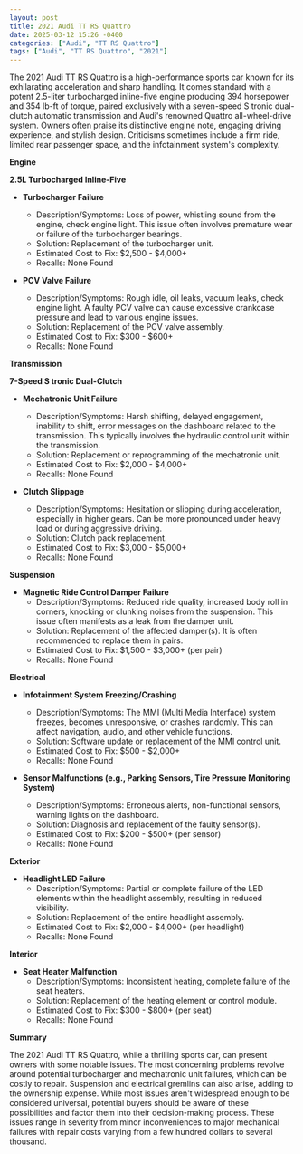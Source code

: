 ```yaml
---
layout: post
title: 2021 Audi TT RS Quattro
date: 2025-03-12 15:26 -0400
categories: ["Audi", "TT RS Quattro"]
tags: ["Audi", "TT RS Quattro", "2021"]
---
```

The 2021 Audi TT RS Quattro is a high-performance sports car known for its exhilarating acceleration and sharp handling. It comes standard with a potent 2.5-liter turbocharged inline-five engine producing 394 horsepower and 354 lb-ft of torque, paired exclusively with a seven-speed S tronic dual-clutch automatic transmission and Audi's renowned Quattro all-wheel-drive system. Owners often praise its distinctive engine note, engaging driving experience, and stylish design. Criticisms sometimes include a firm ride, limited rear passenger space, and the infotainment system's complexity.

**Engine**

**2.5L Turbocharged Inline-Five**

*   **Turbocharger Failure**
    *   Description/Symptoms: Loss of power, whistling sound from the engine, check engine light. This issue often involves premature wear or failure of the turbocharger bearings.
    *   Solution: Replacement of the turbocharger unit.
    *   Estimated Cost to Fix: $2,500 - $4,000+
    *   Recalls: None Found

*   **PCV Valve Failure**
    *   Description/Symptoms: Rough idle, oil leaks, vacuum leaks, check engine light. A faulty PCV valve can cause excessive crankcase pressure and lead to various engine issues.
    *   Solution: Replacement of the PCV valve assembly.
    *   Estimated Cost to Fix: $300 - $600+
    *   Recalls: None Found

**Transmission**

**7-Speed S tronic Dual-Clutch**

*   **Mechatronic Unit Failure**
    *   Description/Symptoms: Harsh shifting, delayed engagement, inability to shift, error messages on the dashboard related to the transmission. This typically involves the hydraulic control unit within the transmission.
    *   Solution: Replacement or reprogramming of the mechatronic unit.
    *   Estimated Cost to Fix: $2,000 - $4,000+
    *   Recalls: None Found

*   **Clutch Slippage**
    *   Description/Symptoms: Hesitation or slipping during acceleration, especially in higher gears. Can be more pronounced under heavy load or during aggressive driving.
    *   Solution: Clutch pack replacement.
    *   Estimated Cost to Fix: $3,000 - $5,000+
    *   Recalls: None Found

**Suspension**

*   **Magnetic Ride Control Damper Failure**
    *   Description/Symptoms: Reduced ride quality, increased body roll in corners, knocking or clunking noises from the suspension. This issue often manifests as a leak from the damper unit.
    *   Solution: Replacement of the affected damper(s). It is often recommended to replace them in pairs.
    *   Estimated Cost to Fix: $1,500 - $3,000+ (per pair)
    *   Recalls: None Found

**Electrical**

*   **Infotainment System Freezing/Crashing**
    *   Description/Symptoms: The MMI (Multi Media Interface) system freezes, becomes unresponsive, or crashes randomly. This can affect navigation, audio, and other vehicle functions.
    *   Solution: Software update or replacement of the MMI control unit.
    *   Estimated Cost to Fix: $500 - $2,000+
    *   Recalls: None Found

*   **Sensor Malfunctions (e.g., Parking Sensors, Tire Pressure Monitoring System)**
    *   Description/Symptoms: Erroneous alerts, non-functional sensors, warning lights on the dashboard.
    *   Solution: Diagnosis and replacement of the faulty sensor(s).
    *   Estimated Cost to Fix: $200 - $500+ (per sensor)
    *   Recalls: None Found

**Exterior**

*   **Headlight LED Failure**
    *   Description/Symptoms: Partial or complete failure of the LED elements within the headlight assembly, resulting in reduced visibility.
    *   Solution: Replacement of the entire headlight assembly.
    *   Estimated Cost to Fix: $2,000 - $4,000+ (per headlight)
    *   Recalls: None Found

**Interior**

*   **Seat Heater Malfunction**
    *   Description/Symptoms: Inconsistent heating, complete failure of the seat heaters.
    *   Solution: Replacement of the heating element or control module.
    *   Estimated Cost to Fix: $300 - $800+ (per seat)
    *   Recalls: None Found

**Summary**

The 2021 Audi TT RS Quattro, while a thrilling sports car, can present owners with some notable issues. The most concerning problems revolve around potential turbocharger and mechatronic unit failures, which can be costly to repair. Suspension and electrical gremlins can also arise, adding to the ownership expense. While most issues aren't widespread enough to be considered universal, potential buyers should be aware of these possibilities and factor them into their decision-making process. These issues range in severity from minor inconveniences to major mechanical failures with repair costs varying from a few hundred dollars to several thousand.

